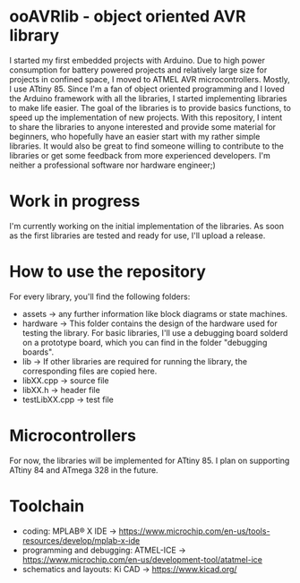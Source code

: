 # ooAVRlib - object oriented AVR library
I started my first embedded projects with Arduino. Due to high power consumption for battery powered projects and relatively large size for projects in confined space, I moved to ATMEL AVR microcontrollers. Mostly, I use ATtiny 85. Since I'm a fan of object oriented programming and I loved the Arduino framework with all the libraries, I started implementing libraries to make life easier. The goal of the libraries is to provide basics functions, to speed up the implementation of new projects. With this repository, I intent to share the libraries to anyone interested and provide some material for beginners, who hopefully have an easier start with my rather simple libraries. It would also be great to find someone willing to contribute to the libraries or get some feedback from more experienced developers. I'm neither a professional software nor hardware engineer;)

# Work in progress
I'm currently working on the initial implementation of the libraries. As soon as the first libraries are tested and ready for use, I'll upload a release.

# How to use the repository
For every library, you'll find the following folders:
- assets -> any further information like block diagrams or state machines.
- hardware -> This folder contains the design of the hardware used for testing the library. For basic libraries, I'll use a debugging board solderd on a prototype board, which you can find in the folder "debugging boards".
- lib -> If other libraries are required for running the library, the corresponding files are copied here.
- libXX.cpp -> source file
- libXX.h -> header file
- testLibXX.cpp -> test file

# Microcontrollers
For now, the libraries will be implemented for ATtiny 85. I plan on supporting ATtiny 84 and ATmega 328 in the future.

# Toolchain
- coding: MPLAB® X IDE -> https://www.microchip.com/en-us/tools-resources/develop/mplab-x-ide
- programming and debugging: ATMEL-ICE -> https://www.microchip.com/en-us/development-tool/atatmel-ice
- schematics and layouts: Ki CAD -> https://www.kicad.org/


